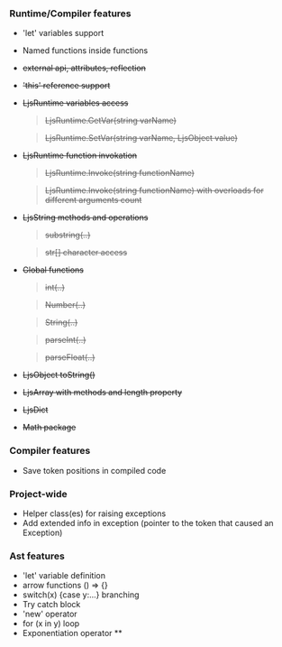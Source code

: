 ### Runtime/Compiler features

* 'let' variables support
* Named functions inside functions
* ~~external api, attributes, reflection~~ 
* ~~'this' reference support~~

* ~~LjsRuntime variables access~~

    > ~~LjsRuntime.GetVar(string varName)~~
 
    > ~~LjsRuntime.SetVar(string varName, LjsObject value)~~

* ~~LjsRuntime function invokation~~

    > ~~LjsRuntime.Invoke(string functionName)~~

    > ~~LjsRuntime.Invoke(string functionName) with overloads for different arguments count~~

* ~~LjsString methods and operations~~

    > ~~substring(..)~~

    > ~~str[] character access~~

* ~~Global functions~~

    > ~~int(..)~~

    > ~~Number(..)~~

    > ~~String(..)~~

    > ~~parseInt(..)~~

    > ~~parseFloat(..)~~

* ~~LjsObject toString()~~

* ~~LjsArray with methods and length property~~

* ~~LjsDict~~

* ~~Math package~~

### Compiler features
* Save token positions in compiled code

### Project-wide
* Helper class(es) for raising exceptions
* Add extended info in exception (pointer to the token that caused an Exception) 

### Ast features
* 'let' variable definition
* arrow functions () => {}
* switch(x) {case y:...} branching
* Try catch block
* 'new' operator
* for (x in y) loop
* Exponentiation operator **

